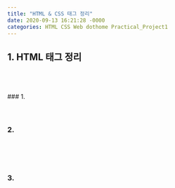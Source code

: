 ```yaml
---
title: "HTML & CSS 태그 정리"
date: 2020-09-13 16:21:28 -0000
categories: HTML CSS Web dothome Practical_Project1
---
```






## 1. HTML 태그 정리
<br/>
<br/>
<br/>
### 1. <html>
<br/>
<br/>
<br/>

### 2. <head>
<br/>
<br/>
<br/>

### 3. <title>
<br/>
<br/>
<br/>

### 4. <body>
<br/>
<br/>
<br/>

### 5. <div>
<br/>
<br/>
<br/>

### 6. <h>
<br/>
<br/>
<br/>

### 7. <p>
<br/>
<br/>
<br/>

### 8. <ul>
<br/>
<br/>
<br/>

### 9. <ol>
<br/>
<br/>
<br/>

### 10. <li>
<br/>
<br/>
<br/>

### 11. <a>
<br/>
<br/>
<br/>

### 12. <img>
<br/>
<br/>
<br/>

### 13. <style>
<br/>
<br/>
<br/>
